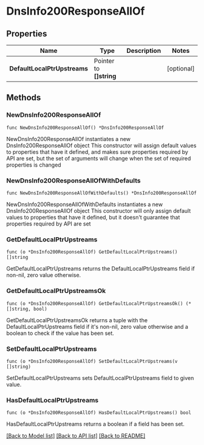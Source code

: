 # DnsInfo200ResponseAllOf

## Properties

Name | Type | Description | Notes
------------ | ------------- | ------------- | -------------
**DefaultLocalPtrUpstreams** | Pointer to **[]string** |  | [optional] 

## Methods

### NewDnsInfo200ResponseAllOf

`func NewDnsInfo200ResponseAllOf() *DnsInfo200ResponseAllOf`

NewDnsInfo200ResponseAllOf instantiates a new DnsInfo200ResponseAllOf object
This constructor will assign default values to properties that have it defined,
and makes sure properties required by API are set, but the set of arguments
will change when the set of required properties is changed

### NewDnsInfo200ResponseAllOfWithDefaults

`func NewDnsInfo200ResponseAllOfWithDefaults() *DnsInfo200ResponseAllOf`

NewDnsInfo200ResponseAllOfWithDefaults instantiates a new DnsInfo200ResponseAllOf object
This constructor will only assign default values to properties that have it defined,
but it doesn't guarantee that properties required by API are set

### GetDefaultLocalPtrUpstreams

`func (o *DnsInfo200ResponseAllOf) GetDefaultLocalPtrUpstreams() []string`

GetDefaultLocalPtrUpstreams returns the DefaultLocalPtrUpstreams field if non-nil, zero value otherwise.

### GetDefaultLocalPtrUpstreamsOk

`func (o *DnsInfo200ResponseAllOf) GetDefaultLocalPtrUpstreamsOk() (*[]string, bool)`

GetDefaultLocalPtrUpstreamsOk returns a tuple with the DefaultLocalPtrUpstreams field if it's non-nil, zero value otherwise
and a boolean to check if the value has been set.

### SetDefaultLocalPtrUpstreams

`func (o *DnsInfo200ResponseAllOf) SetDefaultLocalPtrUpstreams(v []string)`

SetDefaultLocalPtrUpstreams sets DefaultLocalPtrUpstreams field to given value.

### HasDefaultLocalPtrUpstreams

`func (o *DnsInfo200ResponseAllOf) HasDefaultLocalPtrUpstreams() bool`

HasDefaultLocalPtrUpstreams returns a boolean if a field has been set.


[[Back to Model list]](../README.md#documentation-for-models) [[Back to API list]](../README.md#documentation-for-api-endpoints) [[Back to README]](../README.md)


